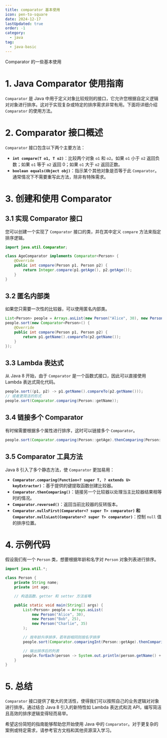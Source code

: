 ```yaml
---
title: comparator 基本使用
icon: pen-to-square
date: 2024-12-17
lastUpdated: true
order: -1 
category:
  - java
tag:
  - java-basic
---
```


Comparator 的一些基本使用

<!-- more -->

# 1. Java Comparator 使用指南

`Comparator` 是 Java 中用于定义对象比较规则的接口，它允许您根据自定义逻辑对对象进行排序。这对于实现复杂或特定的排序需求非常有用。下面将详细介绍 `Comparator` 的使用方法。

# 2. Comparator 接口概述

`Comparator` 接口包含以下两个主要方法：

- **`int compare(T o1, T o2)`**：比较两个对象 `o1` 和 `o2`。如果 `o1` 小于 `o2` 返回负数；如果 `o1` 等于 `o2` 返回 0；如果 `o1` 大于 `o2` 返回正数。
- **`boolean equals(Object obj)`**：指示某个其他对象是否等于此 `Comparator`。通常情况下不需要重写此方法，除非有特殊需求。

# 3. 创建和使用 Comparator

## 3.1 实现 Comparator 接口

您可以创建一个实现了 `Comparator` 接口的类，并在其中定义 `compare` 方法来指定排序逻辑。

```java
import java.util.Comparator;

class AgeComparator implements Comparator<Person> {
    @Override
    public int compare(Person p1, Person p2) {
        return Integer.compare(p1.getAge(), p2.getAge());
    }
}
```

## 3.2 匿名内部类

如果您只需要一次性的比较器，可以使用匿名内部类。

```java
List<Person> people = Arrays.asList(new Person("Alice", 30), new Person("Bob", 25));
people.sort(new Comparator<Person>() {
    @Override
    public int compare(Person p1, Person p2) {
        return p1.getName().compareTo(p2.getName());
    }
});
```

## 3.3 Lambda 表达式

从 Java 8 开始，由于 `Comparator` 是一个函数式接口，因此可以直接使用 Lambda 表达式简化代码。

```java
people.sort((p1, p2) -> p1.getName().compareTo(p2.getName()));
// 或者更简洁的形式
people.sort(Comparator.comparing(Person::getName));
```

## 3.4 链接多个 Comparator

有时候需要根据多个属性进行排序，这时可以链接多个 `Comparator`。

```java
people.sort(Comparator.comparing(Person::getAge).thenComparing(Person::getName));
```

## 3.5 Comparator 工具方法

Java 8 引入了多个静态方法，使 `Comparator` 更加易用：

- **`Comparator.comparing(Function<? super T, ? extends U> keyExtractor)`**：基于提供的键提取函数创建比较器。
- **`Comparator.thenComparing()`**：链接另一个比较器以处理当主比较器结果相等时的情况。
- **`Comparator.reversed()`**：返回当前比较器的反转版本。
- **`Comparator.nullsFirst(Comparator<? super T> comparator)` 和 `Comparator.nullsLast(Comparator<? super T> comparator)`**：控制 `null` 值的排序位置。

# 4. 示例代码

假设我们有一个 `Person` 类，想要根据年龄和名字对 `Person` 对象列表进行排序。

```java
import java.util.*;

class Person {
    private String name;
    private int age;

    // 构造函数、getter 和 setter 方法省略

    public static void main(String[] args) {
        List<Person> people = Arrays.asList(
            new Person("Alice", 30),
            new Person("Bob", 25),
            new Person("Charlie", 35)
        );

        // 按年龄升序排序，若年龄相同则按名字排序
        people.sort(Comparator.comparingInt(Person::getAge).thenComparing(Person::getName));

        // 输出排序后的列表
        people.forEach(person -> System.out.println(person.getName() + " (" + person.getAge() + ")"));
    }
}
```

# 5. 总结

`Comparator` 接口提供了极大的灵活性，使得我们可以按照自己的业务逻辑对对象进行排序。通过结合 Java 8 引入的新特性如 Lambda 表达式和流 API，编写简洁且高效的排序逻辑变得轻而易举。

希望这份简短的指南能够帮助您开始使用 Java 中的 `Comparator`。对于更复杂的案例或特定需求，请参考官方文档和其他资源深入学习。

